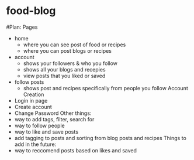# food-blog
#Plan:
 Pages
  - home
     - where you can see post of food or recipes
     - where you can post blogs or recipes
  - account
     - shows your followers & who you follow
     - shows all your blogs and recepies
     - view posts that you liked or saved
  - follow posts
     - shows post and recipes specifically from people you follow
 Account Creation
  - Login in page
  - Create account
  - Change Password
Other things:
 - way to add tags, filter, search for
 - way to follow people
 - way to like and save posts
 - add tagging to posts and sorting from blog posts and recipes
Things to add in the future:
 - way to reccomend posts based on likes and saved
